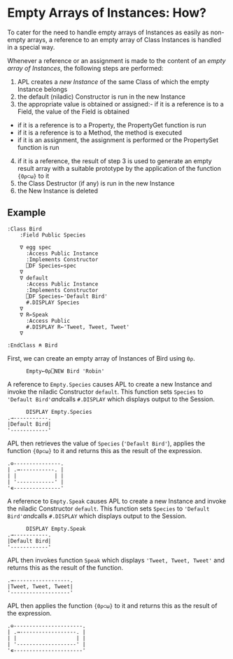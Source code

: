 # Empty Arrays of Instances: How?

To cater for the need to handle empty arrays of Instances as easily as non-empty arrays, a reference to an empty array of Class Instances is handled in a special way.

Whenever a reference or an assignment is made to the content of an *empty array of Instances*, the following steps are performed:

1. APL creates a *new Instance* of the same Class of which the empty Instance belongs
2. the default (niladic) Constructor is run in the new Instance
3. the appropriate value is obtained or assigned:- if it is a reference is to a Field, the value of the Field is obtained
- if it is a reference is to a Property, the PropertyGet function is run
- if it is a reference is to a Method, the method is executed
- if it is an assignment, the assignment is performed or the PropertySet function is run
4. if it is a reference, the result of step 3 is used to generate an empty result array with a suitable prototype by the application of the function `{0⍴⊂⍵}` to it
5. the Class Destructor (if any) is run in the new Instance
6. the New Instance is deleted
## Example
```apl
:Class Bird
    :Field Public Species
    
    ∇ egg spec
      :Access Public Instance
      :Implements Constructor
      ⎕DF Species←spec
    ∇
    ∇ default
      :Access Public Instance
      :Implements Constructor
      ⎕DF Species←'Default Bird'
      #.DISPLAY Species
    ∇
    ∇ R←Speak
      :Access Public
      #.DISPLAY R←'Tweet, Tweet, Tweet'
    ∇
    
:EndClass ⍝ Bird
```

First, we can create an empty array of Instances of Bird using `0⍴`.
```apl
      Empty←0⍴⎕NEW Bird 'Robin'
```

A reference to `Empty.Species` causes APL to create a new Instance and invoke the niladic Constructor `default`. This function sets `Species` to `'Default Bird'`*and*calls `#.DISPLAY` which displays output to the Session.
```apl
      DISPLAY Empty.Species
.→-----------.
|Default Bird|
'------------'
```

APL then retrieves the value of `Species` (`'Default Bird'`), applies the function `{0⍴⊂⍵}` to it and returns this as the result of the expression.
```apl
.⊖---------------.
| .→-----------. |
| |            | |
| '------------' |
'∊---------------'
```

A reference to `Empty.Speak` causes APL to create a new Instance and invoke the niladic Constructor `default`. This function sets `Species` to `'Default Bird'`*and*calls `#.DISPLAY` which displays output to the Session.
```apl
      DISPLAY Empty.Speak
.→-----------.
|Default Bird|
'------------'
```

APL then invokes function `Speak` which displays `'Tweet, Tweet, Tweet'` and returns this as the result of the function.
```apl
.→------------------.
|Tweet, Tweet, Tweet|
'-------------------'
```

APL then applies the function `{0⍴⊂⍵}` to it and returns this as the result of the expression.
```apl
.⊖----------------------.
| .→------------------. |
| |                   | |
| '-------------------' |
'∊----------------------'
```
